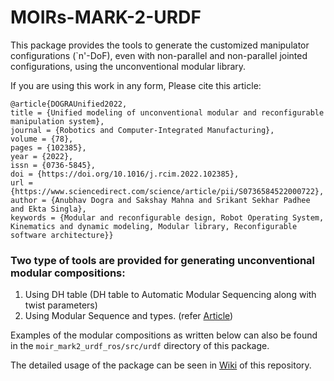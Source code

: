 # MOIRs-MARK-2-URDF
This package provides the tools to generate the customized manipulator configurations (`n'-DoF), even with non-parallel and non-parallel jointed configurations, using the unconventional modular library. 

If you are using this work in any form, Please cite this article:

```
@article{DOGRAUnified2022,
title = {Unified modeling of unconventional modular and reconfigurable manipulation system},
journal = {Robotics and Computer-Integrated Manufacturing},
volume = {78},
pages = {102385},
year = {2022},
issn = {0736-5845},
doi = {https://doi.org/10.1016/j.rcim.2022.102385},
url = {https://www.sciencedirect.com/science/article/pii/S0736584522000722},
author = {Anubhav Dogra and Sakshay Mahna and Srikant Sekhar Padhee and Ekta Singla},
keywords = {Modular and reconfigurable design, Robot Operating System, Kinematics and dynamic modeling, Modular library, Reconfigurable software architecture}}
```

### Two type of tools are provided for generating unconventional modular compositions:
1. Using DH table (DH table to Automatic Modular Sequencing along with twist parameters)
2. Using Modular Sequence and types. (refer [Article](https://doi.org/10.1016/j.rcim.2022.102385))

Examples of the modular compositions as written below can also be found in the `moir_mark2_urdf_ros/src/urdf` directory of this package.

The detailed usage of the package can be seen in [Wiki](https://github.com/anubhav-dogra/MOIRs-MARK-2-URDF/wiki) of this repository. 
